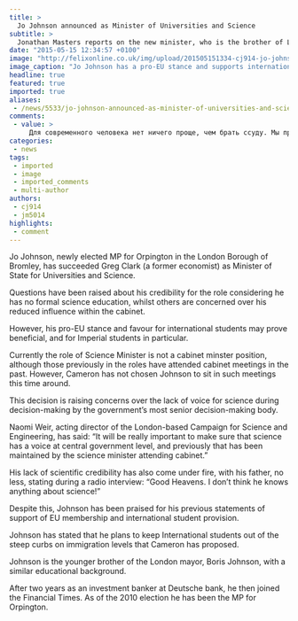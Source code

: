 ```yaml
---
title: >
  Jo Johnson announced as Minister of Universities and Science
subtitle: >
  Jonathan Masters reports on the new minister, who is the brother of London Mayor Boris Johnson
date: "2015-05-15 12:34:57 +0100"
image: "http://felixonline.co.uk/img/upload/201505151334-cj914-jo-johnson-mp.-008.jpg"
image_caption: "Jo Johnson has a pro-EU stance and supports international collaboration in the sciences"
headline: true
featured: true
imported: true
aliases:
 - /news/5533/jo-johnson-announced-as-minister-of-universities-and-science
comments:
 - value: >
     Для современного человека нет ничего проще, чем брать ссуду. Мы привыкли к комфортной и быстрой услуге, которая позволяет оформить потребительский кредит на домашнюю технику, мебель, телефон. Все данные вещи трудно купить за наличку. Ссуда несомненно поможет решить почти все проблемы и осуществить хотения. <br>Допустим, вам трудно накопить денег на хороший мебельный гарнитур или стиральную машину. Именно для этого в торговых центрах мебели и бытовой техники расположились представители банков. Они несомненно помогут на месте оформить ссуду на надлежащий
categories:
 - news
tags:
 - imported
 - image
 - imported_comments
 - multi-author
authors:
 - cj914
 - jm5014
highlights:
 - comment
---
```


Jo Johnson, newly elected MP for Orpington in the London Borough of Bromley, has succeeded Greg Clark (a former economist) as Minister of State for Universities and Science.

Questions have been raised about his credibility for the role considering he has no formal science education, whilst others are concerned over his reduced influence within the cabinet.

However, his pro-EU stance and favour for international students may prove beneficial, and for Imperial students in particular.

Currently the role of Science Minister is not a cabinet minster position, although those previously in the roles have attended cabinet meetings in the past. However, Cameron has not chosen Johnson to sit in such meetings this time around.

This decision is raising concerns over the lack of voice for science during decision-making by the government’s most senior decision-making body.

Naomi Weir, acting director of the London-based Campaign for Science and Engineering, has said: “It will be really important to make sure that science has a voice at central government level, and previously that has been maintained by the science minister attending cabinet.”

His lack of scientific credibility has also come under fire, with his father, no less, stating during a radio interview: “Good Heavens. I don’t think he knows anything about science!”

Despite this, Johnson has been praised for his previous statements of support of EU membership and international student provision.

Johnson has stated that he plans to keep International students out of the steep curbs on immigration levels that Cameron has proposed.

Johnson is the younger brother of the London mayor, Boris Johnson, with a similar educational background.

After two years as an investment banker at Deutsche bank, he then joined the Financial Times. As of the 2010 election he has been the MP for Orpington.
